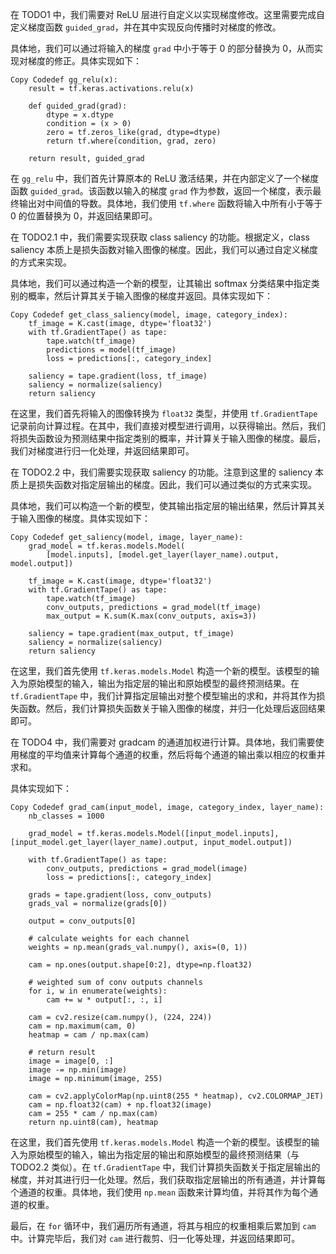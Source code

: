 在 TODO1 中，我们需要对 ReLU 层进行自定义以实现梯度修改。这里需要完成自定义梯度函数 `guided_grad`，并在其中实现反向传播时对梯度的修改。

具体地，我们可以通过将输入的梯度 `grad` 中小于等于 0 的部分替换为 0，从而实现对梯度的修正。具体实现如下：

```
Copy Codedef gg_relu(x):
    result = tf.keras.activations.relu(x)

    def guided_grad(grad):
        dtype = x.dtype
        condition = (x > 0)
        zero = tf.zeros_like(grad, dtype=dtype)
        return tf.where(condition, grad, zero)

    return result, guided_grad
```

在 `gg_relu` 中，我们首先计算原本的 ReLU 激活结果，并在内部定义了一个梯度函数 `guided_grad`。该函数以输入的梯度 `grad` 作为参数，返回一个梯度，表示最终输出对中间值的导数。具体地，我们使用 `tf.where` 函数将输入中所有小于等于 0 的位置替换为 0，并返回结果即可。

在 TODO2.1 中，我们需要实现获取 class saliency 的功能。根据定义，class saliency 本质上是损失函数对输入图像的梯度。因此，我们可以通过自定义梯度的方式来实现。

具体地，我们可以通过构造一个新的模型，让其输出 softmax 分类结果中指定类别的概率，然后计算其关于输入图像的梯度并返回。具体实现如下：

```
Copy Codedef get_class_saliency(model, image, category_index):
    tf_image = K.cast(image, dtype='float32')
    with tf.GradientTape() as tape:
        tape.watch(tf_image)
        predictions = model(tf_image)
        loss = predictions[:, category_index]

    saliency = tape.gradient(loss, tf_image)
    saliency = normalize(saliency)
    return saliency
```

在这里，我们首先将输入的图像转换为 `float32` 类型，并使用 `tf.GradientTape` 记录前向计算过程。在其中，我们直接对模型进行调用，以获得输出。然后，我们将损失函数设为预测结果中指定类别的概率，并计算关于输入图像的梯度。最后，我们对梯度进行归一化处理，并返回结果即可。

在 TODO2.2 中，我们需要实现获取 saliency 的功能。注意到这里的 saliency 本质上是损失函数对指定层输出的梯度。因此，我们可以通过类似的方式来实现。

具体地，我们可以构造一个新的模型，使其输出指定层的输出结果，然后计算其关于输入图像的梯度。具体实现如下：

```
Copy Codedef get_saliency(model, image, layer_name):
    grad_model = tf.keras.models.Model(
        [model.inputs], [model.get_layer(layer_name).output, model.output])

    tf_image = K.cast(image, dtype='float32')
    with tf.GradientTape() as tape:
        tape.watch(tf_image)
        conv_outputs, predictions = grad_model(tf_image)
        max_output = K.sum(K.max(conv_outputs, axis=3))

    saliency = tape.gradient(max_output, tf_image)
    saliency = normalize(saliency)
    return saliency
```

在这里，我们首先使用 `tf.keras.models.Model` 构造一个新的模型。该模型的输入为原始模型的输入，输出为指定层的输出和原始模型的最终预测结果。在 `tf.GradientTape` 中，我们计算指定层输出对整个模型输出的求和，并将其作为损失函数。然后，我们计算损失函数关于输入图像的梯度，并归一化处理后返回结果即可。

在 TODO4 中，我们需要对 gradcam 的通道加权进行计算。具体地，我们需要使用梯度的平均值来计算每个通道的权重，然后将每个通道的输出乘以相应的权重并求和。

具体实现如下：

```
Copy Codedef grad_cam(input_model, image, category_index, layer_name):
    nb_classes = 1000

    grad_model = tf.keras.models.Model([input_model.inputs], [input_model.get_layer(layer_name).output, input_model.output])

    with tf.GradientTape() as tape:
        conv_outputs, predictions = grad_model(image)
        loss = predictions[:, category_index]

    grads = tape.gradient(loss, conv_outputs)
    grads_val = normalize(grads[0])

    output = conv_outputs[0]

    # calculate weights for each channel
    weights = np.mean(grads_val.numpy(), axis=(0, 1))

    cam = np.ones(output.shape[0:2], dtype=np.float32)

    # weighted sum of conv outputs channels
    for i, w in enumerate(weights):
        cam += w * output[:, :, i]

    cam = cv2.resize(cam.numpy(), (224, 224))
    cam = np.maximum(cam, 0)
    heatmap = cam / np.max(cam)

    # return result
    image = image[0, :]
    image -= np.min(image)
    image = np.minimum(image, 255)

    cam = cv2.applyColorMap(np.uint8(255 * heatmap), cv2.COLORMAP_JET)
    cam = np.float32(cam) + np.float32(image)
    cam = 255 * cam / np.max(cam)
    return np.uint8(cam), heatmap
```

在这里，我们首先使用 `tf.keras.models.Model` 构造一个新的模型。该模型的输入为原始模型的输入，输出为指定层的输出和原始模型的最终预测结果（与 TODO2.2 类似）。在 `tf.GradientTape` 中，我们计算损失函数关于指定层输出的梯度，并对其进行归一化处理。然后，我们获取指定层输出的所有通道，并计算每个通道的权重。具体地，我们使用 `np.mean` 函数来计算均值，并将其作为每个通道的权重。

最后，在 `for` 循环中，我们遍历所有通道，将其与相应的权重相乘后累加到 `cam` 中。计算完毕后，我们对 `cam` 进行裁剪、归一化等处理，并返回结果即可。